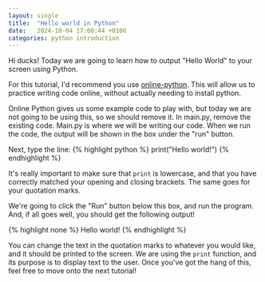 ```yaml
---
layout: single
title:  "Hello world in Python"
date:   2024-10-04 17:00:44 +0100
categories: python introduction
---
```

Hi ducks! Today we are going to learn how to output "Hello World" to your screen using Python.

For this tutorial, I'd recommend you use [online-python][online-python]. This will allow us to practice writing code online, without actually needing to install python.

Online Python gives us some example code to play with, but today we are not going to be using this, so we should remove it. In main.py, remove the existing code. Main.py is where we will be writing our code. When we run the code, the output will be shown in the box under the "run" button.

Next, type the line:
{% highlight python %}
print("Hello world!")
{% endhighlight %}

It's really important to make sure that `print` is lowercase, and that you have correctly matched your opening and closing brackets. The same goes for your quotation marks.

We're going to click the "Run" button below this box, and run the program. And, if all goes well, you should get the following output!

{% highlight none %}
Hello world!
{% endhighlight %}

You can change the text in the quotation marks to whatever you would like, and it should be printed to the screen. We are using the `print` function, and its purpose is to display text to the user. Once you've got the hang of this, feel free to move onto the next tutorial!

[online-python]: https://www.online-python.com/